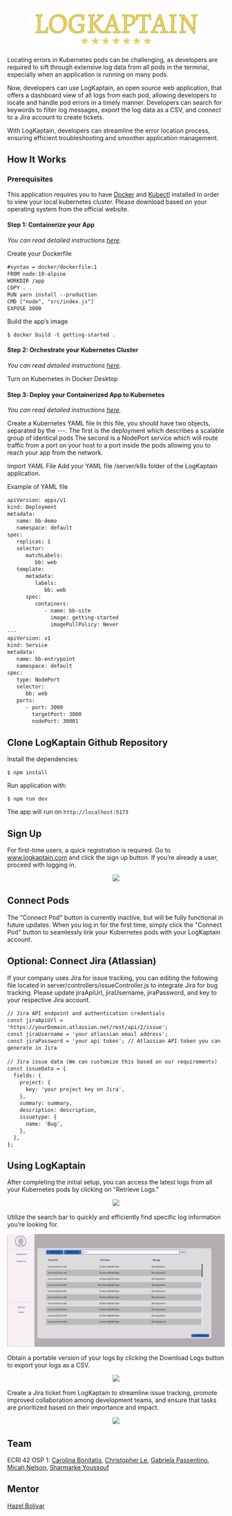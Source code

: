 <p align="center">
  <img src="./assets-readme/logKaptain%20Logo.png" />
</p>

Locating errors in Kubernetes pods can be challenging, as developers are required to sift through extensive log data from all pods in the terminal, especially when an application is running on many pods.

Now, developers can use LogKaptain, an open source web application, that offers a dashboard view of all logs from each pod, allowing developers to locate and handle pod errors in a timely manner. Developers can search for keywords to filter log messages, export the log data as a CSV, and connect to a Jira account to create tickets.

With LogKaptain, developers can streamline the error location process, ensuring efficient troubleshooting and smoother application management.
## How It Works
### Prerequisites
This application requires you to have [Docker](https://www.docker.com/products/docker-desktop/) and [Kubectl](https://kubernetes.io/docs/tasks/tools/) installed in order to view your local kubernetes cluster. Please download based on your operating system from the official website.
#### Step 1: Containerize your App
_You can read detailed instructions [here](https://docs.docker.com/get-started/02_our_app/)._

Create your Dockerfile
```
#syntax = docker/dockerfile:1
FROM node:18-alpine
WORKDIR /app
COPY . . 
RUN yarn install --production
CMD ["node", "src/index.js"]
EXPOSE 3000
```


Build the app’s image
```
$ docker build -t getting-started .
```

#### Step 2: Orchestrate your Kubernetes Cluster
_You can read detailed instructions [here](https://docs.docker.com/get-started/kube-deploy/)._
	
Turn on Kubernetes in Docker Desktop

#### Step 3: Deploy your Containerized App to Kubernetes
_You can read detailed instructions [here](https://docs.docker.com/get-started/kube-deploy/)._ 

Create a Kubernetes YAML file 
In this file, you should have two objects, separated by the ---. 
The first is the deployment which describes a scalable group of identical pods
The second is a NodePort service which will route traffic from a port on your host to a port inside the pods allowing you to reach your app from the network.

Import YAML File
Add your YAML file /server/k8s folder of the LogKaptain application.

Example of YAML file
```
apiVersion: apps/v1
kind: Deployment
metadata:
   name: bb-demo
   namespace: default
spec:
   replicas: 1
   selector:
      matchLabels:
         bb: web
   template:
      metadata:
         labels:
            bb: web
      spec:
         containers:
            - name: bb-site
              image: getting-started
              imagePullPolicy: Never
---
apiVersion: v1
kind: Service
metadata:
   name: bb-entrypoint
   namespace: default
spec:
   type: NodePort
   selector:
      bb: web
   ports:
      - port: 3000
        targetPort: 3000
        nodePort: 30001
```


## Clone LogKaptain Github Repository
Install the dependencies: 
```
$ npm install
```


Run application with: 
```
$ npm run dev
```


The app will run on `http://localhost:5173`

## Sign Up
For first-time users, a quick registration is required. Go to www.logkaptain.com and click the sign up button. If you’re already a user, proceed with logging in.

<p align="center">
  <img src="./assets-readme/Sign%20up.gif" />
</p>

## Connect Pods
The "Connect Pod" button is currently inactive, but will be fully functional in future updates. When you log in for the first time, simply click the "Connect Pod" button to seamlessly link your Kubernetes pods with your LogKaptain account.
## Optional: Connect Jira (Atlassian)
If your company uses Jira for issue tracking, you can editing the following file located in server/controllers/issueController.js to integrate Jira for bug tracking. Please update jiraApiUrl, jiraUsername, jiraPassword, and key to your respective Jira account. 
```
// Jira API endpoint and authentication credentials
const jiraApiUrl = 'https://yourDomain.atlassian.net/rest/api/2/issue';
const jiraUsername = 'your atlassian email address';
const jiraPassword = 'your api token'; // Atlassian API token you can generate in Jira

// Jira issue data (We can customize this based on our requirements)
const issueData = {
  fields: {
    project: {
      key: 'your project key on Jira', 
    },
    summary: summary,
    description: description,
    issuetype: {
      name: 'Bug',
    },
  },
};
```

## Using LogKaptain
After completing the initial setup, you can access the latest logs from all your Kubernetes pods by clicking on "Retrieve Logs." 

<p align="center">
  <img src="./assets-readme/Retrieve%20Logs.gif" />
</p>

Utilize the search bar to quickly and efficiently find specific log information you’re looking for.


<p align="center">
  <img src="./assets-readme/Search.gif" />
</p>

Obtain a portable version of your logs by clicking the Download Logs button to export your logs as a CSV. 

<p align="center">
  <img src="./assets-readme/CSV.gif" />
</p>

Create a Jira ticket from LogKaptain to streamline issue tracking, promote improved collaboration among development teams, and ensure that tasks are prioritized based on their importance and impact.

<p align="center">
  <img src="./assets-readme/Jira.gif" />
</p>

## Team
ECRI 42 OSP 1: [Carolina Bonitatis](https://www.linkedin.com/in/carolina-bonitatis), [Christopher Le](https://www.linkedin.com/in/chrisle96), [Gabriela Passentino](https://www.linkedin.com/in/gabriela-passentino/), [Micah Nelson](https://www.linkedin.com/in/micahanelson), [Sharmarke Youssouf](https://www.linkedin.com/in/sharmarkeyoussouf/)

## Mentor
[Hazel Bolivar](https://www.linkedin.com/in/hazelbolivar)
